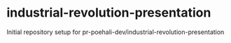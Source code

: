 # industrial-revolution-presentation

Initial repository setup for pr-poehali-dev/industrial-revolution-presentation